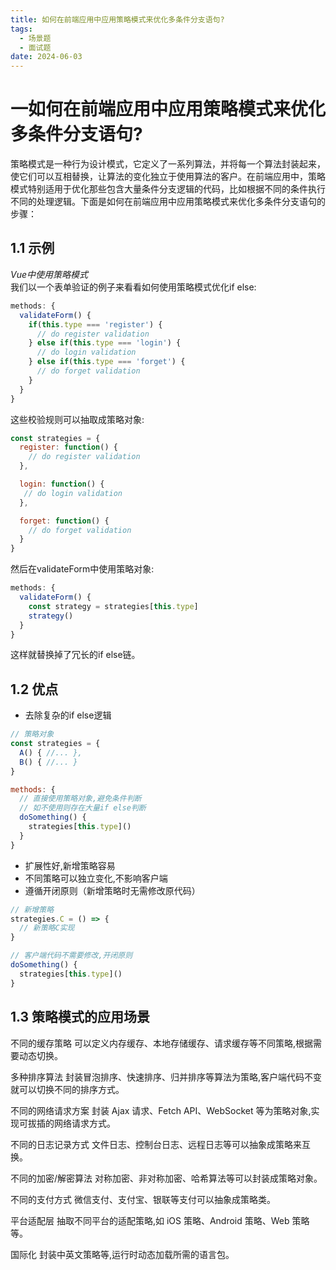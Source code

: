 ```yaml
---
title: 如何在前端应用中应用策略模式来优化多条件分支语句?
tags:
  - 场景题
  - 面试题
date: 2024-06-03
---
```

# 一如何在前端应用中应用策略模式来优化多条件分支语句?

策略模式是一种行为设计模式，它定义了一系列算法，并将每一个算法封装起来，使它们可以互相替换，让算法的变化独立于使用算法的客户。在前端应用中，策略模式特别适用于优化那些包含大量条件分支逻辑的代码，比如根据不同的条件执行不同的处理逻辑。下面是如何在前端应用中应用策略模式来优化多条件分支语句的步骤：

## 1.1 示例 

_Vue中使用策略模式_  
我们以一个表单验证的例子来看看如何使用策略模式优化if else:

```js
methods: {
  validateForm() {
    if(this.type === 'register') {
      // do register validation
    } else if(this.type === 'login') {
      // do login validation 
    } else if(this.type === 'forget') {
      // do forget validation
    }
  }
}
```

这些校验规则可以抽取成策略对象:

```js
const strategies = {
  register: function() {
    // do register validation
  },

  login: function() {
   // do login validation
  },

  forget: function() {
    // do forget validation 
  }
}
```

然后在validateForm中使用策略对象:

```js
methods: {
  validateForm() {
    const strategy = strategies[this.type]
    strategy() 
  }
}
```

这样就替换掉了冗长的if else链。

## 1.2 优点

- 去除复杂的if else逻辑

```js
// 策略对象
const strategies = {
  A() { //... }, 
  B() { //... }
}

methods: {
  // 直接使用策略对象,避免条件判断
  // 如不使用则存在大量if else判断
  doSomething() {
    strategies[this.type]()
  } 
}
```

- 扩展性好,新增策略容易
- 不同策略可以独立变化,不影响客户端
- 遵循开闭原则（新增策略时无需修改原代码）

```js
// 新增策略
strategies.C = () => {
  // 新策略C实现
}

// 客户端代码不需要修改,开闭原则
doSomething() {
  strategies[this.type]() 
}
```

## 1.3 策略模式的应用场景

不同的缓存策略
可以定义内存缓存、本地存储缓存、请求缓存等不同策略,根据需要动态切换。

多种排序算法
封装冒泡排序、快速排序、归并排序等算法为策略,客户端代码不变就可以切换不同的排序方式。

不同的网络请求方案
封装 Ajax 请求、Fetch API、WebSocket 等为策略对象,实现可拔插的网络请求方式。

不同的日志记录方式
文件日志、控制台日志、远程日志等可以抽象成策略来互换。

不同的加密/解密算法
对称加密、非对称加密、哈希算法等可以封装成策略对象。

不同的支付方式
微信支付、支付宝、银联等支付可以抽象成策略类。

平台适配层
抽取不同平台的适配策略,如 iOS 策略、Android 策略、Web 策略等。

国际化
封装中英文策略等,运行时动态加载所需的语言包。


